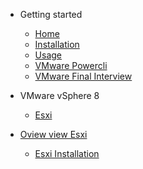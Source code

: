 <!-- markdownlint-disable first-line-h1 -->

- Getting started

    - [Home](README.md)
    - [Installation](installation.md)
    - [Usage](usage.md)
    - [VMware Powercli](vmware-powershell-automation.md)
    - [VMware Final Interview](vmware-final-interview-documentation.md)

- VMware vSphere 8

    - [Esxi](esxi.md)

- [Oview view Esxi](/Esxi/)

    - [Esxi Installation](/Esxi/esxiinstallation)
